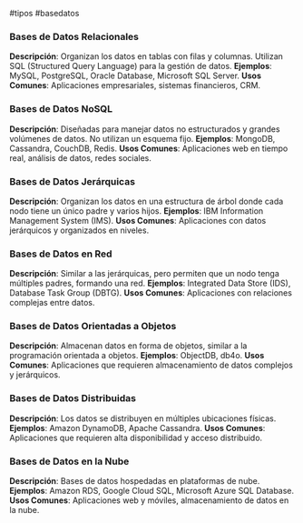 #tipos #basedatos 
### Bases de Datos Relacionales

**Descripción**: Organizan los datos en tablas con filas y columnas. Utilizan SQL (Structured Query Language) para la gestión de datos.
**Ejemplos**: MySQL, PostgreSQL, Oracle Database, Microsoft SQL Server.
**Usos Comunes**: Aplicaciones empresariales, sistemas financieros, CRM.
### Bases de Datos NoSQL

**Descripción**: Diseñadas para manejar datos no estructurados y grandes volúmenes de datos. No utilizan un esquema fijo.
**Ejemplos**: MongoDB, Cassandra, CouchDB, Redis.
**Usos Comunes**: Aplicaciones web en tiempo real, análisis de datos, redes sociales.
### Bases de Datos Jerárquicas

**Descripción**: Organizan los datos en una estructura de árbol donde cada nodo tiene un único padre y varios hijos.
**Ejemplos**: IBM Information Management System (IMS).
**Usos Comunes**: Aplicaciones con datos jerárquicos y organizados en niveles.
### Bases de Datos en Red

**Descripción**: Similar a las jerárquicas, pero permiten que un nodo tenga múltiples padres, formando una red.
**Ejemplos**: Integrated Data Store (IDS), Database Task Group (DBTG).
**Usos Comunes**: Aplicaciones con relaciones complejas entre datos.

### Bases de Datos Orientadas a Objetos

**Descripción**: Almacenan datos en forma de objetos, similar a la programación orientada a objetos.
**Ejemplos**: ObjectDB, db4o.
**Usos Comunes**: Aplicaciones que requieren almacenamiento de datos complejos y jerárquicos.
### Bases de Datos Distribuidas

**Descripción**: Los datos se distribuyen en múltiples ubicaciones físicas.
**Ejemplos**: Amazon DynamoDB, Apache Cassandra.
**Usos Comunes**: Aplicaciones que requieren alta disponibilidad y acceso distribuido.
### Bases de Datos en la Nube

**Descripción**: Bases de datos hospedadas en plataformas de nube.
**Ejemplos**: Amazon RDS, Google Cloud SQL, Microsoft Azure SQL Database.
**Usos Comunes**: Aplicaciones web y móviles, almacenamiento de datos en la nube.